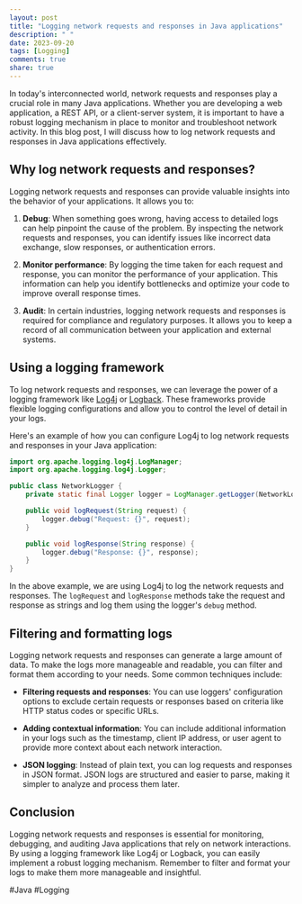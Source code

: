 ```yaml
---
layout: post
title: "Logging network requests and responses in Java applications"
description: " "
date: 2023-09-20
tags: [Logging]
comments: true
share: true
---
```


In today's interconnected world, network requests and responses play a crucial role in many Java applications. Whether you are developing a web application, a REST API, or a client-server system, it is important to have a robust logging mechanism in place to monitor and troubleshoot network activity. In this blog post, I will discuss how to log network requests and responses in Java applications effectively.

## Why log network requests and responses?

Logging network requests and responses can provide valuable insights into the behavior of your applications. It allows you to:

1. **Debug**: When something goes wrong, having access to detailed logs can help pinpoint the cause of the problem. By inspecting the network requests and responses, you can identify issues like incorrect data exchange, slow responses, or authentication errors.

2. **Monitor performance**: By logging the time taken for each request and response, you can monitor the performance of your application. This information can help you identify bottlenecks and optimize your code to improve overall response times.

3. **Audit**: In certain industries, logging network requests and responses is required for compliance and regulatory purposes. It allows you to keep a record of all communication between your application and external systems.

## Using a logging framework

To log network requests and responses, we can leverage the power of a logging framework like [Log4j](https://logging.apache.org/log4j/) or [Logback](https://logback.qos.ch/). These frameworks provide flexible logging configurations and allow you to control the level of detail in your logs.

Here's an example of how you can configure Log4j to log network requests and responses in your Java application:

```java
import org.apache.logging.log4j.LogManager;
import org.apache.logging.log4j.Logger;

public class NetworkLogger {
    private static final Logger logger = LogManager.getLogger(NetworkLogger.class);

    public void logRequest(String request) {
        logger.debug("Request: {}", request);
    }

    public void logResponse(String response) {
        logger.debug("Response: {}", response);
    }
}
```

In the above example, we are using Log4j to log the network requests and responses. The `logRequest` and `logResponse` methods take the request and response as strings and log them using the logger's `debug` method.

## Filtering and formatting logs

Logging network requests and responses can generate a large amount of data. To make the logs more manageable and readable, you can filter and format them according to your needs. Some common techniques include:

- **Filtering requests and responses**: You can use loggers' configuration options to exclude certain requests or responses based on criteria like HTTP status codes or specific URLs.

- **Adding contextual information**: You can include additional information in your logs such as the timestamp, client IP address, or user agent to provide more context about each network interaction.

- **JSON logging**: Instead of plain text, you can log requests and responses in JSON format. JSON logs are structured and easier to parse, making it simpler to analyze and process them later.

## Conclusion

Logging network requests and responses is essential for monitoring, debugging, and auditing Java applications that rely on network interactions. By using a logging framework like Log4j or Logback, you can easily implement a robust logging mechanism. Remember to filter and format your logs to make them more manageable and insightful.

#Java #Logging